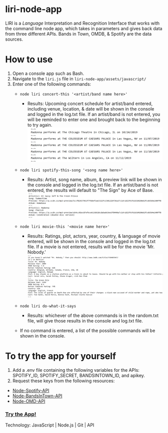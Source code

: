 # liri-node-app
LIRI is a _Language_ Interpretation and Recognition Interface that works with the command line node app, which takes in parameters and gives back data from three different APIs.  Bands in Town, OMDB, & Spotify are the data sources. 

# How to use
1. Open a console app such as Bash.
2. Navigate to the `liri.js` file in `liri-node-app/assets/javascript/`
3. Enter one of the following commands:
    * `node liri concert-this '<artist/band name here>'`
        * Results: Upcoming concert schedule for artist/band entered, including venue, location, & date will be shown in the console and logged in the log.txt file. If an artist/band is not entered, you will be reminded to enter one and brought back to the beginning to try again.
            ![alt text](./assets/images/concert4readMe.PNG "Concert Results")
    * `node liri spotify-this-song '<song name here>'`
        * Results: Artist, song name, album, & preview link will be shown in the console and logged in the log.txt file. If an artist/band is not entered, the results will default to "The Sign" by Ace of Base.
            ![alt text](./assets/images/spotify4readMe.PNG "Spotify Results")
    * `node liri movie-this '<movie name here>'`
        * Results: Ratings, plot, actors, year, country, & language of movie entered, will be shown in the console and logged in the log.txt file. If a movie is not entered, results will be for the movie 'Mr. Nobody.'
            ![alt text](./assets/images/movie4readMe.PNG "Movie Results")
    * `node liri do-what-it-says`
        * Results: whichever of the above commands is in the random.txt file, will give those results in the console and log.txt file.

    * If no command is entered, a list of the possible commands will be shown in the console.

# To try the app for yourself
1. Add a .env file containing the following variables for the APIs: SPOTIFY_ID, SPOTIFY_SECRET, BANDSINTOWN_ID, and apikey.
2. Request these keys from the following resources:
* [Node-Spotify-API](https://www.npmjs.com/package/node-spotify-api)
* [Node-BandsInTown-API](https://www.manager.bandsintown.com/support/bandsintown-api)
* [Node-OMD-API](http://www.omdbapi.com/apikey.aspx)

### [Try the App!](https://github.com/Edestiny7/liri-node-app)

Technology: JavaScript | Node.js | Git | API